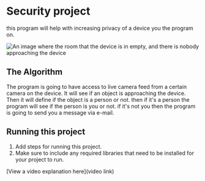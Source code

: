 # Security project

 this program will help with increasing privacy of a device you the program on. 

![An image where the room that the device is in empty, and there is nobody approaching the device](https://imgur.com/JsHxvs2)

## The Algorithm

The program is going to have access to live camera feed from a certain camera on the device. It will see if an object is approaching the device. Then it will define if the object is a person or not. then if it's a person the program will see if the person is you or not. if it's not you then the program is going to send you a message via e-mail. 

## Running this project

1. Add steps for running this project.
2. Make sure to include any required libraries that need to be installed for your project to run.

[View a video explanation here](video link)
